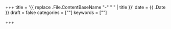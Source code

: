 +++
title = '{{ replace .File.ContentBaseName "-" " " | title }}'
date = {{ .Date }}
draft = false
categories = [""]
keywords = [""]

+++

